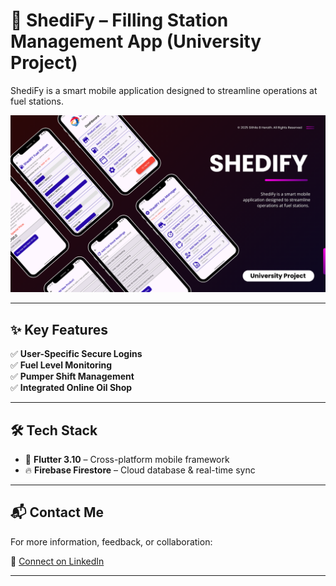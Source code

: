 # 📱 ShediFy – Filling Station Management App (University Project)

ShediFy is a smart mobile application designed to streamline operations at fuel stations. 

![Main UI](Banners/1.png)

---

## ✨ Key Features

✅ **User-Specific Secure Logins**  
✅ **Fuel Level Monitoring**  
✅ **Pumper Shift Management**  
✅ **Integrated Online Oil Shop**  

---

## 🛠 Tech Stack

- 💙 **Flutter 3.10** – Cross-platform mobile framework  
- 🔥 **Firebase Firestore** – Cloud database & real-time sync  

---

## 📬 Contact Me

For more information, feedback, or collaboration:

🔗 [Connect on LinkedIn](https://www.linkedin.com/in/sithilxheartz/)

---

